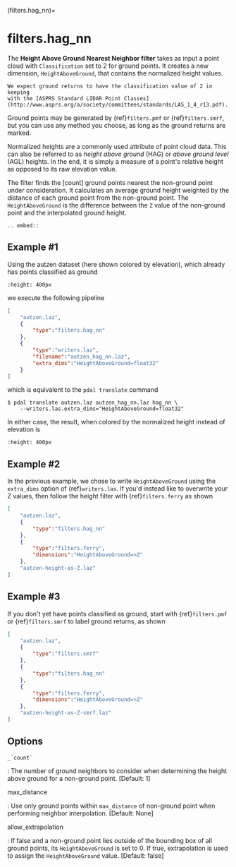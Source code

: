 (filters.hag_nn)=

# filters.hag_nn

The **Height Above Ground Nearest Neighbor filter** takes as input a point
cloud with `Classification` set to 2 for ground points.  It creates a new
dimension, `HeightAboveGround`, that contains the normalized height values.

```{note}
We expect ground returns to have the classification value of 2 in keeping
with the [ASPRS Standard LIDAR Point Classes](http://www.asprs.org/a/society/committees/standards/LAS_1_4_r13.pdf).
```

Ground points may be generated by {ref}`filters.pmf` or {ref}`filters.smrf`,
but you can use any method you choose, as long as the ground returns are
marked.

Normalized heights are a commonly used attribute of point cloud data. This can
also be referred to as *height above ground* (HAG) or *above ground level*
(AGL) heights. In the end, it is simply a measure of a point's relative height
as opposed to its raw elevation value.

The filter finds the [count] ground points nearest the non-ground point under
consideration.  It calculates an average ground height weighted by the distance
of each ground point from the non-ground point.  The `HeightAboveGround` is
the difference between the `Z` value of the non-ground point and the
interpolated ground height.

```{eval-rst}
.. embed::
```

## Example #1

Using the autzen dataset (here shown colored by elevation), which already has
points classified as ground

```{image} ./images/autzen-elevation.png
:height: 400px
```

we execute the following pipeline

```json
[
    "autzen.laz",
    {
        "type":"filters.hag_nn"
    },
    {
        "type":"writers.laz",
        "filename":"autzen_hag_nn.laz",
        "extra_dims":"HeightAboveGround=float32"
    }
]
```

which is equivalent to the `pdal translate` command

```
$ pdal translate autzen.laz autzen_hag_nn.laz hag_nn \
    --writers.las.extra_dims="HeightAboveGround=float32"
```

In either case, the result, when colored by the normalized height instead of
elevation is

```{image} ./images/autzen-hag-nn.png
:height: 400px
```

## Example #2

In the previous example, we chose to write `HeightAboveGround` using the
`extra_dims` option of {ref}`writers.las`. If you'd instead like to overwrite
your Z values, then follow the height filter with {ref}`filters.ferry` as shown

```json
[
    "autzen.laz",
    {
        "type":"filters.hag_nn"
    },
    {
        "type":"filters.ferry",
        "dimensions":"HeightAboveGround=>Z"
    },
    "autzen-height-as-Z.laz"
]
```

## Example #3

If you don't yet have points classified as ground, start with {ref}`filters.pmf`
or {ref}`filters.smrf` to label ground returns, as shown

```json
[
    "autzen.laz",
    {
        "type":"filters.smrf"
    },
    {
        "type":"filters.hag_nn"
    },
    {
        "type":"filters.ferry",
        "dimensions":"HeightAboveGround=>Z"
    },
    "autzen-height-as-Z-smrf.laz"
]
```

## Options

`` _`count` ``

: The number of ground neighbors to consider when determining the height
  above ground for a non-ground point.  \[Default: 1\]

max_distance

: Use only ground points within `max_distance` of non-ground point when
  performing neighbor interpolation.  \[Default: None\]

allow_extrapolation

: If false and a non-ground point lies outside of the bounding box of all
  ground points, its `HeightAboveGround` is set to 0.  If true,
  extrapolation is used to assign the `HeightAboveGround` value.  \[Default:
  false\]

```{include} filter_opts.md
```
